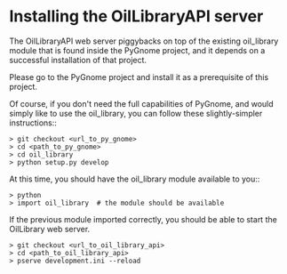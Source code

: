 # Installing the OilLibraryAPI server

The OilLibraryAPI web server piggybacks on top of the existing oil_library
module that is found inside the PyGnome project, and it depends on a
successful installation of that project.

Please go to the PyGnome project and install it as a prerequisite of this
project.

Of course, if you don't need the full capabilities of PyGnome, and would simply
like to use the oil_library, you can follow these slightly-simpler instructions::

```
> git checkout <url_to_py_gnome>
> cd <path_to_py_gnome>
> cd oil_library
> python setup.py develop
```

At this time, you should have the oil_library module available to you::

```
> python
> import oil_library  # the module should be available
```

If the previous module imported correctly, you should be able to start the
OilLibrary web server.

```
> git checkout <url_to_oil_library_api>
> cd <path_to_oil_library_api>
> pserve development.ini --reload
```
